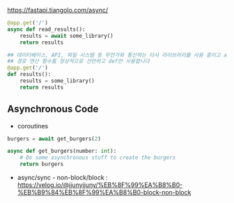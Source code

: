 https://fastapi.tiangolo.com/async/

```python
@app.get('/')
async def read_results():
    results = await some_library()
    return results

## 데이터베이스, API, 파일 시스템 등 무언가와 통신하는 타사 라이브러리를 사용 중이고 await 사용을 지원하지 않는 경우(현재 대부분의 데이터베이스 라이브러리가 이에 해당),
## 경로 연산 함수를 정상적으로 선언하고 def만 사용합니다
@app.get('/')
def results():
    results = some_library()
    return results
```

## Asynchronous Code

- coroutines

```python
burgers = await get_burgers(2)

async def get_burgers(number: int):
    # Do some asynchronous stuff to create the burgers
    return burgers
```

- async/sync - non-block/block : https://velog.io/@jjunyjjuny/%EB%8F%99%EA%B8%B0-%EB%B9%84%EB%8F%99%EA%B8%B0-block-non-block
